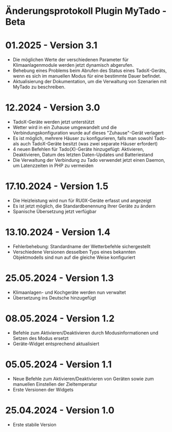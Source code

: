 # Änderungsprotokoll Plugin MyTado - Beta

# 01.2025 - Version 3.1

- Die möglichen Werte der verschiedenen Parameter für Klimaanlagenmodule werden jetzt dynamisch abgerufen.  
- Behebung eines Problems beim Abrufen des Status eines TadoX-Geräts, wenn es sich im manuellen Modus für eine bestimmte Dauer befindet.  
- Aktualisierung der Dokumentation, um die Verwaltung von Szenarien mit MyTado zu beschreiben.

# 12.2024 - Version 3.0

- TadoX-Geräte werden jetzt unterstützt
- Wetter wird in ein Zuhause umgewandelt und die Verbindungskonfiguration wurde auf dieses "Zuhause"-Gerät verlagert
- Es ist möglich, mehrere Häuser zu konfigurieren, falls man sowohl Tado- als auch TadoX-Geräte besitzt (was zwei separate Häuser erfordert)
- 4 neuen Befehlen für Tado(X)-Geräte hinzugefügt: Aktivieren, Deaktivieren, Datum des letzten Daten-Updates und Batteriestand
- Die Verwaltung der Verbindung zu Tado verwendet jetzt einen Daemon, um Latenzzeiten in PHP zu vermeiden

# 17.10.2024 - Version 1.5

- Die Heizleistung wird nun für RU0X-Geräte erfasst und angezeigt
- Es ist jetzt möglich, die Standardbenennung Ihrer Geräte zu ändern
- Spanische Übersetzung jetzt verfügbar

# 13.10.2024 - Version 1.4

- Fehlerbehebung: Standardname der Wetterbefehle sichergestellt
- Verschiedene Versionen desselben Typs eines bekannten Objektmodells sind nun auf die gleiche Weise konfiguriert

# 25.05.2024 - Version 1.3

- Klimaanlagen- und Kochgeräte werden nun verwaltet
- Übersetzung ins Deutsche hinzugefügt

# 08.05.2024 - Version 1.2

- Befehle zum Aktivieren/Deaktivieren durch Modusinformationen und Setzen des Modus ersetzt
- Geräte-Widget entsprechend aktualisiert

# 05.05.2024 - Version 1.1

- Neue Befehle zum Aktivieren/Deaktivieren von Geräten sowie zum manuellen Einstellen der Zieltemperatur
- Erste Versionen der Widgets

# 25.04.2024 - Version 1.0

- Erste stabile Version